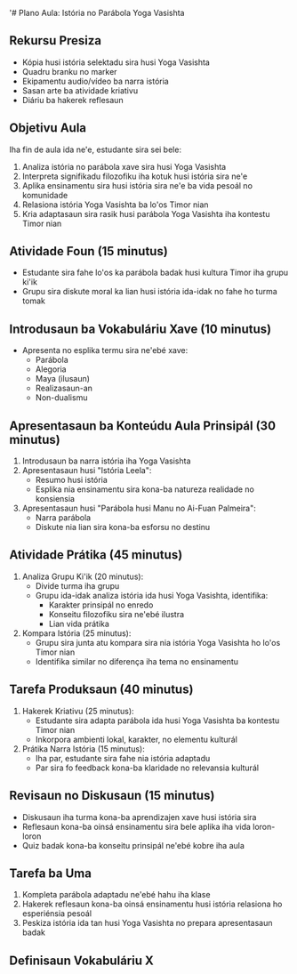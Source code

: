 '# Plano Aula: Istória no Parábola Yoga Vasishta

## Rekursu Presiza
- Kópia husi istória selektadu sira husi Yoga Vasishta
- Quadru branku no marker
- Ekipamentu audio/vídeo ba narra istória
- Sasan arte ba atividade kriativu
- Diáriu ba hakerek reflesaun

## Objetivu Aula
Iha fin de aula ida ne'e, estudante sira sei bele:
1. Analiza istória no parábola xave sira husi Yoga Vasishta
2. Interpreta signifikadu filozofiku iha kotuk husi istória sira ne'e
3. Aplika ensinamentu sira husi istória sira ne'e ba vida pesoál no komunidade
4. Relasiona istória Yoga Vasishta ba lo'os Timor nian
5. Kria adaptasaun sira rasik husi parábola Yoga Vasishta iha kontestu Timor nian

## Atividade Foun (15 minutus)
- Estudante sira fahe lo'os ka parábola badak husi kultura Timor iha grupu ki'ik
- Grupu sira diskute moral ka lian husi istória ida-idak no fahe ho turma tomak

## Introdusaun ba Vokabuláriu Xave (10 minutus)
- Apresenta no esplika termu sira ne'ebé xave:
  * Parábola
  * Alegoria
  * Maya (ilusaun)
  * Realizasaun-an
  * Non-dualismu

## Apresentasaun ba Konteúdu Aula Prinsipál (30 minutus)
1. Introdusaun ba narra istória iha Yoga Vasishta
2. Apresentasaun husi "Istória Leela":
   - Resumo husi istória
   - Esplika nia ensinamentu sira kona-ba natureza realidade no konsiensia
3. Apresentasaun husi "Parábola husi Manu no Ai-Fuan Palmeira":
   - Narra parábola
   - Diskute nia lian sira kona-ba esforsu no destinu

## Atividade Prátika (45 minutus)
1. Analiza Grupu Ki'ik (20 minutus):
   - Divide turma iha grupu
   - Grupu ida-idak analiza istória ida husi Yoga Vasishta, identifika:
     * Karakter prinsipál no enredo
     * Konseitu filozofiku sira ne'ebé ilustra
     * Lian vida prátika
2. Kompara Istória (25 minutus):
   - Grupu sira junta atu kompara sira nia istória Yoga Vasishta ho lo'os Timor nian
   - Identifika similar no diferença iha tema no ensinamentu

## Tarefa Produksaun (40 minutus)
1. Hakerek Kriativu (25 minutus):
   - Estudante sira adapta parábola ida husi Yoga Vasishta ba kontestu Timor nian
   - Inkorpora ambienti lokal, karakter, no elementu kulturál
2. Prátika Narra Istória (15 minutus):
   - Iha par, estudante sira fahe nia istória adaptadu
   - Par sira fo feedback kona-ba klaridade no relevansia kulturál

## Revisaun no Diskusaun (15 minutus)
- Diskusaun iha turma kona-ba aprendizajen xave husi istória sira
- Reflesaun kona-ba oinsá ensinamentu sira bele aplika iha vida loron-loron
- Quiz badak kona-ba konseitu prinsipál ne'ebé kobre iha aula

## Tarefa ba Uma
1. Kompleta parábola adaptadu ne'ebé hahu iha klase
2. Hakerek reflesaun kona-ba oinsá ensinamentu husi istória relasiona ho esperiénsia pesoál
3. Peskiza istória ida tan husi Yoga Vasishta no prepara apresentasaun badak

## Definisaun Vokabuláriu X